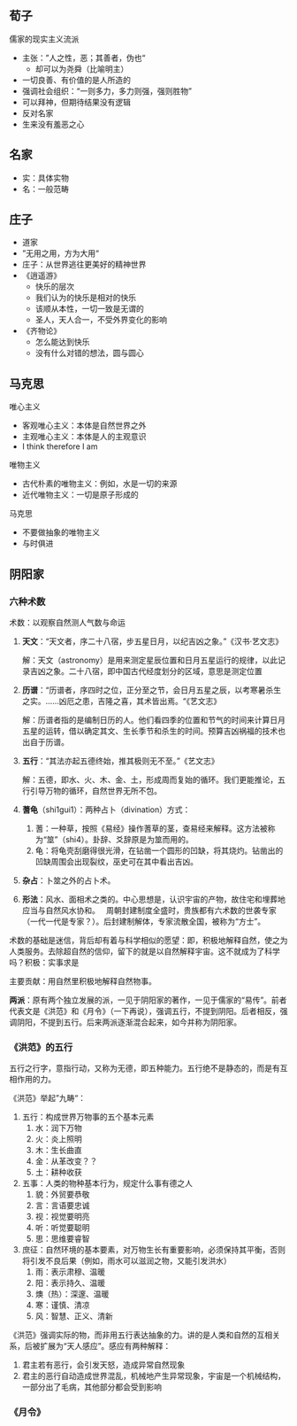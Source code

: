 
## 荀子

儒家的现实主义流派

- 主张：”人之性，恶；其善者，伪也“
	- 却可以为尧舜（比喻明主）
- 一切良善、有价值的是人所造的
- 强调社会组织：“一则多力，多力则强，强则胜物”
- 可以拜神，但期待结果没有逻辑
- 反对名家
- 生来没有羞恶之心

## 名家

- 实：具体实物
- 名：一般范畴

## 庄子

- 道家
- ”无用之用，方为大用“
- 庄子：从世界逃往更美好的精神世界
- 《逍遥游》
	- 快乐的层次
	- 我们认为的快乐是相对的快乐
	- 该顺从本性，一切一致是无谓的
	- 圣人，天人合一，不受外界变化的影响
- 《齐物论》
	- 怎么能达到快乐
	- 没有什么对错的想法，圆与圆心

## 马克思

唯心主义
- 客观唯心主义：本体是自然世界之外
- 主观唯心主义：本体是人的主观意识
- I think therefore I am

唯物主义
- 古代朴素的唯物主义：例如，水是一切的来源
- 近代唯物主义：一切是原子形成的

马克思
- 不要做抽象的唯物主义
- 与时俱进

## 阴阳家

### 六种术数

术数：以观察自然测人气数与命运

1. **天文**：“天文者，序二十八宿，步五星日月，以纪吉凶之象。”《汉书·艺文志》

	解：天文（astronomy）是用来测定星辰位置和日月五星运行的规律，以此记录吉凶之象。二十八宿，即中国古代经度划分的区域，意思是测定位置
2. **历谱**：“历谱者，序四时之位，正分至之节，会日月五星之辰，以考寒暑杀生之实。……凶厄之患，吉隆之喜，其术皆出焉。“《艺文志》

	解：历谱者指的是编制日历的人。他们看四季的位置和节气的时间来计算日月五星的运转，借以确定其文、生长季节和杀生的时间。预算吉凶祸福的技术也出自于历谱。
3. **五行**：“其法亦起五德终始，推其极则无不至。”《艺文志》

	解：五德，即水、火、木、金、土，形成周而复始的循环。我们更能推论，五行引导万物的循环，自然世界无所不包。
4. **蓍龟**（shi1gui1）：两种占卜（divination）方式：
	1. 蓍：一种草，按照《易经》操作蓍草的茎，查易经来解释。这方法被称为“筮”（shi4）。卦辞、爻辞原是为筮而用的。
	2. 龟：将龟壳刮磨得很光滑，在钻凿一个圆形的凹缺，将其烧灼。钻凿出的凹缺周围会出现裂纹，巫史可在其中看出吉凶。
5. **杂占**：卜筮之外的占卜术。
6. **形法**：风水、面相术之类的。中心思想是，认识宇宙的产物，故住宅和埋葬地应当与自然风水协和。
 
周朝封建制度全盛时，贵族都有六术数的世袭专家（一代一代是专家？）。后封建制解体，专家流散全国，被称为“方士”。

术数的基础是迷信，背后却有着与科学相似的愿望：即，积极地解释自然，使之为人类服务。去除超自然的信仰，留下的就是以自然解释宇宙。这不就成为了科学吗？积极：实事求是

主要贡献：用自然里积极地解释自然物事。

**两派**：原有两个独立发展的派，一见于阴阳家的著作，一见于儒家的“易传”。前者代表文是《洪范》和《月令》（一下再说），强调五行，不提到阴阳。后者相反，强调阴阳，不提到五行。后来两派逐渐混合起来，如今并称为阴阳家。

### 《洪范》的五行

五行之行字，意指行动，又称为无德，即五种能力。五行绝不是静态的，而是有互相作用的力。

《洪范》举起”九畴“：
1. 五行：构成世界万物事的五个基本元素
	1. 水：润下万物
	3. 火：炎上照明
	4. 木：生长曲直
	5. 金：从革改变？？
	6. 土：耕种收获
2. 五事：人类的物种基本行为，规定什么事有德之人
	1. 貌：外贸要恭敬
	2. 言：言语要忠诚
	3. 视：视觉要明亮
	4. 听：听觉要聪明
	5. 思：思维要睿智
8. 庶征：自然环境的基本要素，对万物生长有重要影响，必须保持其平衡，否则将引发不良后果（例如，雨水可以滋润之物，又能引发洪水）
	1. 雨：表示肃穆、温暖
	2. 阳：表示持久、温暖
	3. 燠（热）：深邃、温暖
	4. 寒：谨慎、清凉
	5. 风：智慧、正义、清新

《洪范》强调实际的物，而非用五行表达抽象的力。讲的是人类和自然的互相关系，后被扩展为“天人感应”。感应有两种解释：
1. 君主若有恶行，会引发天怒，造成异常自然现象
2. 君主的恶行自动造成世界混乱，机械地产生异常现象，宇宙是一个机械结构，一部分出了毛病，其他部分都会受到影响

### 《月令》


